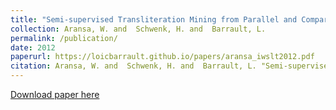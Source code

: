 ```yaml
---
title: "Semi-supervised Transliteration Mining from Parallel and Comparable Corpora"
collection: Aransa, W. and  Schwenk, H. and  Barrault, L.
permalink: /publication/
date: 2012
paperurl: https://loicbarrault.github.io/papers/aransa_iwslt2012.pdf
citation: Aransa, W. and  Schwenk, H. and  Barrault, L. "Semi-supervised Transliteration Mining from Parallel and Comparable Corpora" <i>, IWSLT 
---
```

[Download paper here](https://loicbarrault.github.io/papers/aransa_iwslt2012.pdf)